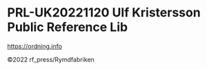 # PRL-UK20221120 Ulf Kristersson Public Reference Lib

https://ordning.info

©2022 rf_press/Rymdfabriken